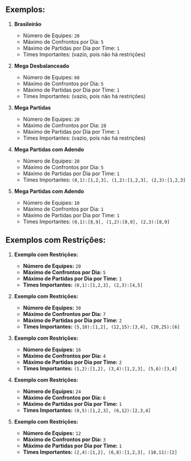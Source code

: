 ## Exemplos:

1. **Brasileirão**
   - Número de Equipes: `20`
   - Máximo de Confrontos por Dia: `5`
   - Máximo de Partidas por Dia por Time: `1`
   - Times Importantes: (vazio, pois não há restrições)

2. **Mega Desbalanceado**
   - Número de Equipes: `60`
   - Máximo de Confrontos por Dia: `5`
   - Máximo de Partidas por Dia por Time: `1`
   - Times Importantes: (vazio, pois não há restrições)

3. **Mega Partidas**
   - Número de Equipes: `20`
   - Máximo de Confrontos por Dia: `20`
   - Máximo de Partidas por Dia por Time: `1`
   - Times Importantes: (vazio, pois não há restrições)

4. **Mega Partidas com Adendo**
   - Número de Equipes: `20`
   - Máximo de Confrontos por Dia: `5`
   - Máximo de Partidas por Dia por Time: `1`
   - Times Importantes: `(0,1):[1,2,3], (1,2):[1,2,3], (2,3):[1,2,3]`

5. **Mega Partidas com Adendo**
   - Número de Equipes: `10`
   - Máximo de Confrontos por Dia: `1`
   - Máximo de Partidas por Dia por Time: `1`
   - Times Importantes: `(0,1):[8,9], (1,2):[8,9], (2,3):[8,9]`

## Exemplos com Restrições:

1. **Exemplo com Restrições:**
   - **Número de Equipes:** `20`
   - **Máximo de Confrontos por Dia:** `5`
   - **Máximo de Partidas por Dia por Time:** `1`
   - **Times Importantes:** `(0,1):[1,2,3], (2,3):[4,5]`

2. **Exemplo com Restrições:**
   - **Número de Equipes:** `30`
   - **Máximo de Confrontos por Dia:** `7`
   - **Máximo de Partidas por Dia por Time:** `2`
   - **Times Importantes:** `(5,10):[1,2], (12,15):[3,4], (20,25):[6]`

3. **Exemplo com Restrições:**
   - **Número de Equipes:** `16`
   - **Máximo de Confrontos por Dia:** `4`
   - **Máximo de Partidas por Dia por Time:** `2`
   - **Times Importantes:** `(1,2):[1,2], (3,4):[1,2,3], (5,6):[3,4]`

4. **Exemplo com Restrições:**
   - **Número de Equipes:** `24`
   - **Máximo de Confrontos por Dia:** `6`
   - **Máximo de Partidas por Dia por Time:** `1`
   - **Times Importantes:** `(0,5):[1,2,3], (6,12):[2,3,4]`

5. **Exemplo com Restrições:**
   - **Número de Equipes:** `12`
   - **Máximo de Confrontos por Dia:** `3`
   - **Máximo de Partidas por Dia por Time:** `1`
   - **Times Importantes:** `(2,4):[1,2], (6,8):[1,2,3], (10,11):[2]`